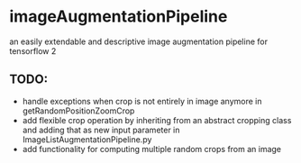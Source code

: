 # imageAugmentationPipeline
an easily extendable and descriptive image augmentation pipeline for tensorflow 2


## TODO: 
  * handle exceptions when crop is not entirely in image anymore in getRandomPositionZoomCrop
  * add flexible crop operation by inheriting from an abstract cropping class and adding that as new input parameter in ImageListAugmentationPipeline.py
  * add functionality for computing multiple random crops from an image
